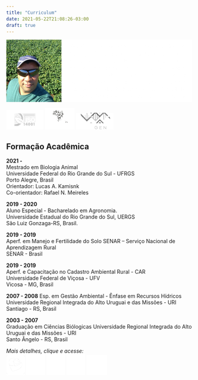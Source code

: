 ```yaml
---
title: "Curriculum"
date: 2021-05-22T21:08:26-03:00
draft: true
---
```


![D.O.S.](summary_dos_500px.png)

[![Biólogo Certificado](14001_100px.png)](https://certification.bureauveritas.com.br/solucoes/sistema-de-gestao/reduza-seu-impacto-ambiental-com-a-iso-14001/)    [![Biólogo Registrado](chico_mma_bco.png)](https://www.icmbio.gov.br/portal/atendimentoaocidadao/comissao-de-etica/info/51-menu-servicos/51-sisbio) [![Biólogo Registrado](SisGen_bco_peq.png)](https://www.gov.br/mma/pt-br/assuntos/biodiversidade/patrimonio-genetico/sisgen)

## Formação Acadêmica

**2021 -**  
Mestrado em Biologia Animal  
Universidade Federal do Rio Grande do Sul - UFRGS  
Porto Alegre, Brasil  
Orientador: Lucas A. Kamisnk  
Co-orientador: Rafael N. Meireles

**2019 - 2020**  
Aluno Especial - Bacharelado em Agronomia.  
Universidade Estadual do Rio Grande do Sul, UERGS  
São Luiz Gonzaga-RS, Brasil.  

**2019 - 2019**  
Aperf. em Manejo e Fertilidade do Solo 
SENAR – Serviço Nacional de Aprendizagem Rural  
SENAR - Brasil  

**2019 - 2019**  
Aperf. e Capacitação no Cadastro Ambiental Rural - CAR  
Universidade Federal de Viçosa - UFV  
Vicosa - MG, Brasil  

**2007 - 2008**
Esp. em Gestão Ambiental - Ênfase em Recursos Hídricos  
Universidade Regional Integrada do Alto Uruguai e das Missões - URI  
Santiago - RS, Brasil  
  
**2003 - 2007**  
Graduação em Ciências Biólogicas
Universidade Regional Integrada do Alto Uruguai e das Missões - URI  
Santo Ângelo - RS, Brasil 


*Mais detalhes, clique e acesse:*  
[![](lattes_peq.png)](http://lattes.cnpq.br/5270354936214058) 
[![](orcid_bco_peq.png)](https://orcid.org/0000-0002-8341-4393)
[![](google-scholar_bco_peq.png)](https://scholar.google.com/citations?hl=pt-BR&user=jfec7TAAAAAJ)
[![](researchgate_bco_peq.png)](https://---------------)
[![](gitHub_bco_55.png)](https://github.com/diego-o-silva)

